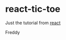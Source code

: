 # react-tic-toe
Just the tutorial from [react](https://es.reactjs.org/tutorial/tutorial.html)


Freddy
